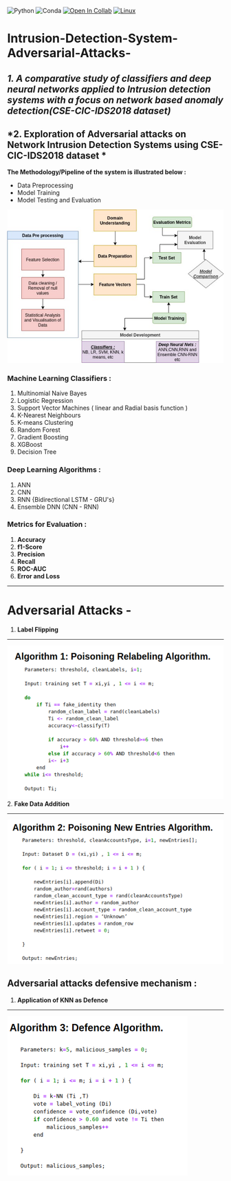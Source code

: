 ![Python](https://img.shields.io/badge/Python-Version%20%3A%203.0-yellowgreen)
![Conda](https://img.shields.io/badge/conda%20-4.10.3-blackyellow)
[![Open In Collab](https://colab.research.google.com/assets/colab-badge.svg)](https://colab.research.google.com/github/Naereen/badges)
[![Linux](https://svgshare.com/i/Zhy.svg)](https://svgshare.com/i/Zhy.svg)


# Intrusion-Detection-System-Adversarial-Attacks-

## *1. A comparative study of classifiers and deep neural networks applied to Intrusion detection systems with a focus on network based anomaly detection(CSE-CIC-IDS2018 dataset)* ##

## *2. Exploration of Adversarial attacks on Network Intrusion Detection Systems using CSE-CIC-IDS2018 dataset * ##

**The Methodology/Pipeline of the system is illustrated below :**

* Data Preprocessing
* Model Training
* Model Testing and Evaluation

![Methodology](Methodology.jpg)

### Machine Learning Classifiers :
1. Multinomial Naive Bayes
2. Logistic Regression
3. Support Vector Machines ( linear and Radial basis function )
4. K-Nearest Neighbours
5. K-means Clustering
6. Random Forest 
7. Gradient Boosting 
8. XGBoost 
9. Decision Tree 

### Deep Learning Algorithms : 
1. ANN 
2. CNN 
3. RNN {Bidirectional LSTM - GRU's}
4. Ensemble DNN (CNN - RNN) 



### Metrics for Evaluation : 
1. **Accuracy**
2. **f1-Score**
3. **Precision**
4. **Recall**
5. **ROC-AUC**
6. **Error and Loss**

---


# Adversarial Attacks - 
1. **Label Flipping**

---

![Algorithm 1 : Label Flipping](alg_1.png)
2. **Fake Data Addition**

---

![Algorithm 2 : Addition of Fauulty Data](alg_2.png)
## Adversarial attacks defensive mechanism :
1. **Application of KNN as Defence**

---

![Algorithm 3 : Defence Mechanism](alg_3.png)
